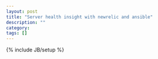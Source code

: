 ```yaml
---
layout: post
title: "Server health insight with newrelic and ansible"
description: ""
category: 
tags: []
---
```

{% include JB/setup %}
